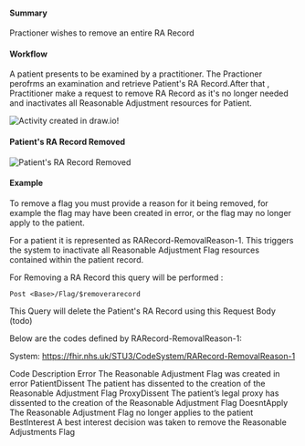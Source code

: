 #### Summary

<p>Practioner wishes to remove an entire RA Record</p>    

#### Workflow
<p>
A patient presents to be examined by a practitioner. The Practioner perofrms an examination and retrieve Patient's RA Record.After that , Practitioner make a request to remove RA Record as it's no longer needed and inactivates all Reasonable Adjustment resources for Patient.
</p>

<div>
    <img style="max-width: 70%" alt="Activity created in draw.io!" src="Remove-RA.drawio.png"/>
</div>

#### Patient's RA Record Removed

<div>
    <img style="max-width: 70%" alt="Patient's RA Record Removed" src="remove-rarecord.drawio.png"/>
</div>

#### Example

To remove a flag you must provide a reason for it being removed, for example the flag may have been created in error, or the flag may no longer apply to the patient.

For a patient it is represented as RARecord-RemovalReason-1. This triggers the system to inactivate all Reasonable Adjustment Flag resources contained within the patient record.

For Removing a RA Record this query will be performed :

```
Post <Base>/Flag/$removerarecord  
```

This Query will delete the Patient's RA Record using this Request Body (todo)

Below are the codes defined by RARecord-RemovalReason-1:

System: https://fhir.nhs.uk/STU3/CodeSystem/RARecord-RemovalReason-1

Code	                    Description
Error	           The Reasonable Adjustment Flag was created in error
PatientDissent	   The patient has dissented to the creation of the Reasonable Adjustment Flag
ProxyDissent	   The patient’s legal proxy has dissented to the creation of the Reasonable Adjustment Flag
DoesntApply	       The Reasonable Adjustment Flag no longer applies to the patient
BestInterest	   A best interest decision was taken to remove the Reasonable Adjustments Flag
